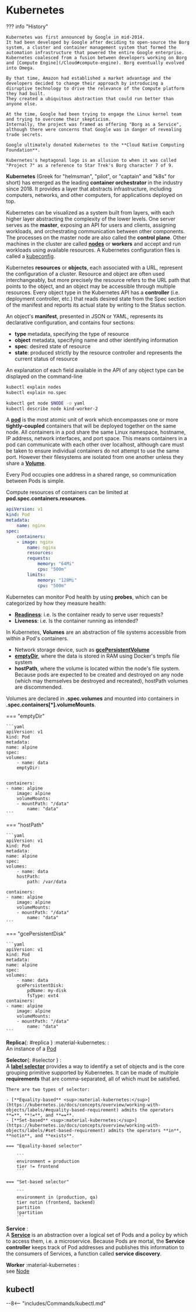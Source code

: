 # Kubernetes

??? info "History"

    Kubernetes was first announced by Google in mid-2014. 
    It had been developed by Google after deciding to open-source the Borg system, a cluster and container management system that formed the automation infrastructure that powered the entire Google enterprise.
    Kubernetes coalesced from a fusion between developers working on Borg and [Compute Engine](/Cloud#compute-engine). Borg eventually evolved into Omega.

    By that time, Amazon had established a market advantage and the developers decided to change their approach by introducing a disruptive technology to drive the relevance of the Compute platform they had built. 
    They created a ubiquitous abstraction that could run better than anyone else.

    At the time, Google had been trying to engage the Linux kernel team and trying to overcome their skepticism. 
    Internally, the project was framed as offering "Borg as a Service", although there were concerns that Google was in danger of revealing trade secrets.

    Google ultimately donated Kubernetes to the **Cloud Native Computing Foundation**.

    Kubernetes's heptagonal logo is an allusion to when it was called "Project 7" as a reference to Star Trek's Borg character 7 of 9.


**Kubernetes** (Greek for "helmsman", "pilot", or "captain" and "k8s" for short) has emerged as the leading **container orchestrator** in the industry since 2018. 
It provides a layer that abstracts infrastructure, including computers, networks, and other computers, for applications deployed on top.

Kubernetes can be visualized as a system built from layers, with each higher layer abstracting the complexity of the lower levels.
One server serves as the **master**, exposing an API for users and clients, assigning workloads, and orchestrating communication between other components.
The processes on the master node are also called the **control plane**.
Other machines in the cluster are called [**nodes**](#node) or **workers** and accept and run workloads using available resources. 
A Kubernetes configuration files is called a [kubeconfig](#kubeconfig).

Kubernetes **resources** or **objects**, each associated with a URL, represent the configuration of a cluster.
Resource and object are often used interchangeably, but more precisely the resource refers to the URL path that points to the object, and an object may be accessible through multiple resources.
Every object type in the Kubernetes API has a **controller** (i.e. deployment controller, etc.) that reads desired state from the Spec section of the manifest and reports its actual state by writing to the Status section.

An object's **manifest**, presented in JSON or YAML, represents its declarative configuration, and contains four sections:

- **type** metadata, specifying the type of resource
- **object** metadata, specifying name and other identifying information
- **spec**: desired state of resource
- **state**: produced strictly by the resource controller and represents the current status of resource

An explanation of each field available in the API of any object type can be displayed on the command-line

```sh
kubectl explain nodes
kubectl explain no.spec
```

```sh title="Display the manifest of a node"
kubectl get node $NODE -o yaml
kubectl describe node kind-worker-2
```

A [**pod**](#pod) is the most atomic unit of work which encompasses one or more **tightly-coupled** containers that will be deployed together on the same node.
All containers in a pod share the same Linux namespace, hostname, IP address, network interfaces, and port space.
This means containers in a pod can communicate with each other over localhost, although care must be taken to ensure individual containers do not attempt to use the same port.
However their filesystems are isolated from one another unless they share a [**Volume**](#volume).

Every Pod occupies one address in a shared range, so communication between Pods is simple.

Compute resources of containers can be limited at **pod.spec.containers.resources**.

```yaml
apiVersion: v1
kind: Pod
metadata:
    name: nginx
spec:
    containers:
    - image: nginx
        name: nginx
        resources:
        requests:
            memory: "64Mi"
            cpu: "500m"
        limits:
            memory: "128Mi"
            cpu: "500m"
```

Kubernetes can monitor Pod health by using **probes**, which can be categorized by how they measure health:

- [**Readiness**](#readiness-probe): i.e. Is the container ready to serve user requests?
- **Liveness**: i.e. Is the container running as intended?

In Kubernetes, **Volumes** are an abstraction of file systems accessible from within a Pod's containers.

- Network storage device, such as [**gcePersistentVolume**](https://kubernetes.io/docs/concepts/storage/volumes/#emptydir)
- [**emptyDir**](#emptydir), where the data is stored in RAM using Docker's tmpfs file system
- **hostPath**, where the volume is located within the node's file system. Because pods are expected to be created and destroyed on any node (which may themselves be destroyed and recreated), hostPath volumes are discommended.

Volumes are declared in **.spec.volumes** and mounted into containers in **.spec.containers[\*].volumeMounts**.

=== "emptyDir"

    ```yaml
    apiVersion: v1
    kind: Pod
    metadata:
    name: alpine
    spec:
    volumes:
        - name: data
        emptyDir:


    containers:
    - name: alpine
        image: alpine
        volumeMounts:
        - mountPath: "/data"
            name: "data"
    ```

=== "hostPath"

    ```yaml
    apiVersion: v1
    kind: Pod
    metadata:
    name: alpine
    spec:
    volumes:
        - name: data
        hostPath:
            path: /var/data
            
    containers:
    - name: alpine
        image: alpine
        volumeMounts:
        - mountPath: "/data"
            name: "data"
    ```

=== "gcePersistentDisk"

    ```yaml
    apiVersion: v1
    kind: Pod
    metadata:
    name: alpine
    spec:
    volumes:
        - name: data
        gcePersistentDisk:
            pdName: my-disk
            fsType: ext4
    containers:
    - name: alpine
        image: alpine
        volumeMounts:
        - mountPath: "/data"
            name: "data"
    ```

**Replica**{: #replica } :material-kubernetes:
:   
    An instance of a [Pod](#pod)

**Selector**{: #selector }
:   
    A [**label selector**](https://jamesdefabia.github.io/docs/user-guide/labels/#label-selectors) provides a way to identify a set of objects and is the core grouping primitive supported by Kubernetes.
    It can be made of multiple **requirements** that are comma-separated, all of which must be satisfied.

    There are two types of selector:

    - [**Equality-based** <sup>:material-kubernetes:</sup>](https://kubernetes.io/docs/concepts/overview/working-with-objects/labels/#equality-based-requirement) admits the operators **=**, **!=**, and **==**.
    - [**Set-based** <sup>:material-kubernetes:</sup>](https://kubernetes.io/docs/concepts/overview/working-with-objects/labels/#set-based-requirement) admits the operators **in**, **notin**, and **exists**.

    === "Equality-based selector"

        ```
        environment = production
        tier != frontend
        ```

    === "Set-based selector"

        ```
        environment in (production, qa)
        tier notin (frontend, backend)
        partition
        !partition
        ```

**Service**
:   
    A [**Service**](https://jamesdefabia.github.io/docs/user-guide/services/) is an abstraction over a logical set of Pods and a policy by which to access them, i.e. a microservice.
    Because Pods are mortal, the **Service controller** keeps track of Pod addresses and publishes this information to the consumers of Services, a function called **service discovery**.

**Worker** :material-kubernetes
:   
    see [Node](#node)

## kubectl

--8<-- "includes/Commands/kubectl.md"
